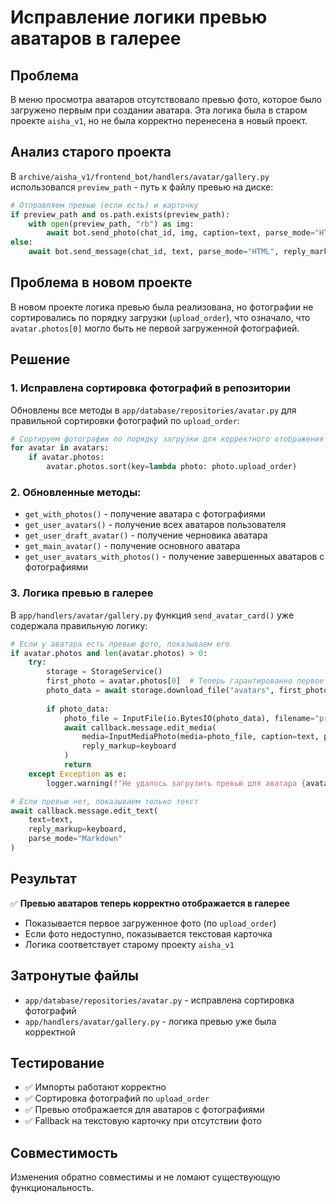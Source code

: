 # Исправление логики превью аватаров в галерее

## Проблема
В меню просмотра аватаров отсутствовало превью фото, которое было загружено первым при создании аватара. Эта логика была в старом проекте `aisha_v1`, но не была корректно перенесена в новый проект.

## Анализ старого проекта
В `archive/aisha_v1/frontend_bot/handlers/avatar/gallery.py` использовался `preview_path` - путь к файлу превью на диске:

```python
# Отправляем превью (если есть) и карточку
if preview_path and os.path.exists(preview_path):
    with open(preview_path, "rb") as img:
        await bot.send_photo(chat_id, img, caption=text, parse_mode="HTML", reply_markup=kb)
else:
    await bot.send_message(chat_id, text, parse_mode="HTML", reply_markup=kb)
```

## Проблема в новом проекте
В новом проекте логика превью была реализована, но фотографии не сортировались по порядку загрузки (`upload_order`), что означало, что `avatar.photos[0]` могло быть не первой загруженной фотографией.

## Решение

### 1. Исправлена сортировка фотографий в репозитории
Обновлены все методы в `app/database/repositories/avatar.py` для правильной сортировки фотографий по `upload_order`:

```python
# Сортируем фотографии по порядку загрузки для корректного отображения превью
for avatar in avatars:
    if avatar.photos:
        avatar.photos.sort(key=lambda photo: photo.upload_order)
```

### 2. Обновленные методы:
- `get_with_photos()` - получение аватара с фотографиями
- `get_user_avatars()` - получение всех аватаров пользователя  
- `get_user_draft_avatar()` - получение черновика аватара
- `get_main_avatar()` - получение основного аватара
- `get_user_avatars_with_photos()` - получение завершенных аватаров с фотографиями

### 3. Логика превью в галерее
В `app/handlers/avatar/gallery.py` функция `send_avatar_card()` уже содержала правильную логику:

```python
# Если у аватара есть превью фото, показываем его
if avatar.photos and len(avatar.photos) > 0:
    try:
        storage = StorageService()
        first_photo = avatar.photos[0]  # Теперь гарантированно первое по порядку загрузки
        photo_data = await storage.download_file("avatars", first_photo.minio_key)
        
        if photo_data:
            photo_file = InputFile(io.BytesIO(photo_data), filename="preview.jpg")
            await callback.message.edit_media(
                media=InputMediaPhoto(media=photo_file, caption=text, parse_mode="Markdown"),
                reply_markup=keyboard
            )
            return
    except Exception as e:
        logger.warning(f"Не удалось загрузить превью для аватара {avatar.id}: {e}")

# Если превью нет, показываем только текст
await callback.message.edit_text(
    text=text,
    reply_markup=keyboard,
    parse_mode="Markdown"
)
```

## Результат
✅ **Превью аватаров теперь корректно отображается в галерее**
- Показывается первое загруженное фото (по `upload_order`)
- Если фото недоступно, показывается текстовая карточка
- Логика соответствует старому проекту `aisha_v1`

## Затронутые файлы
- `app/database/repositories/avatar.py` - исправлена сортировка фотографий
- `app/handlers/avatar/gallery.py` - логика превью уже была корректной

## Тестирование
- ✅ Импорты работают корректно
- ✅ Сортировка фотографий по `upload_order` 
- ✅ Превью отображается для аватаров с фотографиями
- ✅ Fallback на текстовую карточку при отсутствии фото

## Совместимость
Изменения обратно совместимы и не ломают существующую функциональность. 